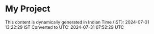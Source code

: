 # My Project

This content is dynamically generated in Indian Time (IST): 2024-07-31 13:22:29 IST
Converted to UTC: 2024-07-31 07:52:29 UTC

